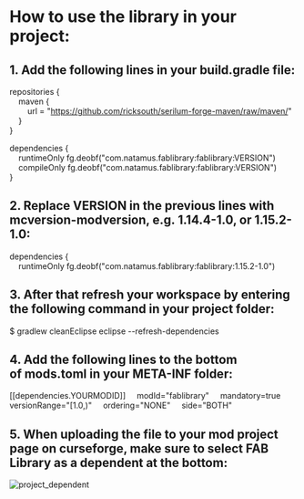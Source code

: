 # How to use the library in your project:
## 1. Add the following lines in your build.gradle file:

repositories {\
    maven {\
        url = "https://github.com/ricksouth/serilum-forge-maven/raw/maven/" \
    }\
}

dependencies {\
    runtimeOnly fg.deobf("com.natamus.fablibrary:fablibrary:VERSION")\
    compileOnly fg.deobf("com.natamus.fablibrary:fablibrary:VERSION")\
}



## 2. Replace VERSION in the previous lines with mcversion-modversion, e.g. 1.14.4-1.0, or 1.15.2-1.0:
dependencies {\
    runtimeOnly fg.deobf("com.natamus.fablibrary:fablibrary:1.15.2-1.0")


## 3. After that refresh your workspace by entering the following command in your project folder:
$ gradlew cleanEclipse eclipse --refresh-dependencies


## 4. Add the following lines to the bottom of mods.toml in your META-INF folder:
[[dependencies.YOURMODID]]
    modId="fablibrary"
    mandatory=true
    versionRange="[1.0,)"
    ordering="NONE"
    side="BOTH"


## 5. When uploading the file to your mod project page on curseforge, make sure to select FAB Library as a dependent at the bottom:

![project_dependent](https://i.imgur.com/6xS9SCK.png)

